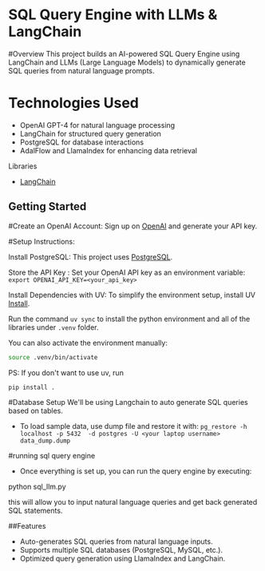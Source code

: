 # SQL Query Engine with LLMs & LangChain

#Overview
This project builds an AI-powered SQL Query Engine using LangChain and LLMs (Large Language Models) to dynamically generate SQL queries from natural language prompts.

# Technologies Used
- OpenAI GPT-4 for natural language processing
- LangChain for structured query generation
- PostgreSQL for database interactions
- AdalFlow and LlamaIndex for enhancing data retrieval

Libraries
- [LangChain](https://github.com/langchain-ai/langchain)

## Getting Started

#Create an OpenAI Account: 
Sign up on [OpenAI](https://platform.openai.com/) and generate your API key.

#Setup Instructions:

Install PostgreSQL: This project uses [PostgreSQL](https://www.postgresql.org/download/macosx/).
    
Store the API Key : Set your OpenAI API key as an environment variable:
`export OPENAI_API_KEY=<your_api_key>`

Install Dependencies with UV:
To simplify the environment setup, install UV [Install](https://docs.astral.sh/uv/getting-started/installation/).

Run the command `uv sync` to install the python environment and all of the libraries under `.venv` folder.

You can also activate the environment manually: 
```sh
source .venv/bin/activate
```

PS: If you don't want to use uv, run
```sh
pip install .
```

#Database Setup
We'll be using Langchain to auto generate SQL queries based on tables.

- To load sample data, use dump file and restore it with:
 `pg_restore -h localhost -p 5432  -d postgres -U <your laptop username> data_dump.dump`

#running sql query engine
- Once everything is set up, you can run the query engine by executing:

python sql_llm.py

this will allow you to input natural language queries and get back generated SQL statements.

##Features

- Auto-generates SQL queries from natural language inputs.
- Supports multiple SQL databases (PostgreSQL, MySQL, etc.).
- Optimized query generation using LlamaIndex and LangChain.


